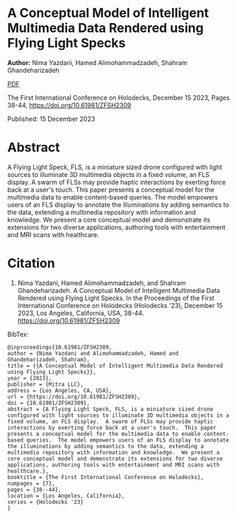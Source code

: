 # A Conceptual Model of Intelligent Multimedia Data Rendered using Flying Light Specks

**Author:** Nima Yazdani, Hamed Alimohammadzadeh, Shahram Ghandeharizadeh

[PDF](./ConcAppDesign.pdf)

The First International Conference on Holodecks, December 15 2023, Pages 38-44, https://doi.org/10.61981/ZFSH2309

Published:  15 December 2023

# Abstract
A Flying Light Speck, FLS, is a miniature sized drone configured with light sources to illuminate 3D multimedia objects in a fixed volume, an FLS display.  A swarm of FLSs may provide haptic interactions by exerting force back at a user's touch.  This paper presents a conceptual model for the multimedia data to enable content-based queries.  The model empowers users of an FLS display to annotate the illuminations by adding semantics to the data, extending a multimedia repository with information and knowledge.  We present a core conceptual model and demonstrate its extensions for two diverse applications, authoring tools with entertainment and MRI scans with healthcare.

# Citation

1. Nima Yazdani, Hamed Alimohammadzadeh, and Shahram Ghandeharizadeh.  A Conceptual Model of Intelligent Multimedia Data Rendered using Flying Light Specks.  In the Proceedings of the First International Conference on Holodecks (Holodecks '23), December 15 2023, Los Angeles, California, USA, 38-44.  https://doi.org/10.61981/ZFSH2309

BibTex:
```
@inproceedings{10.61981/ZFSH2309,
author = {Nima Yazdani and Alimohammadzadeh, Hamed and Ghandeharizadeh, Shahram},
title = {{A Conceptual Model of Intelligent Multimedia Data Rendered using Flying Light Specks}},
year = {2023}, 
publisher = {Mitra LLC}, 
address = {Los Angeles, CA, USA}, 
url = {https://doi.org/10.61981/ZFSH2309}, 
doi = {10.61981/ZFSH2309}, 
abstract = {A Flying Light Speck, FLS, is a miniature sized drone configured with light sources to illuminate 3D multimedia objects in a fixed volume, an FLS display.  A swarm of FLSs may provide haptic interactions by exerting force back at a user's touch.  This paper presents a conceptual model for the multimedia data to enable content-based queries.  The model empowers users of an FLS display to annotate the illuminations by adding semantics to the data, extending a multimedia repository with information and knowledge.  We present a core conceptual model and demonstrate its extensions for two diverse applications, authoring tools with entertainment and MRI scans with healthcare.},
booktitle = {The First International Conference on Holodecks}, 
numpages = {7}, 
pages = {38--44},
location = {Los Angeles, California}, 
series = {Holodecks '23} 
}
```

